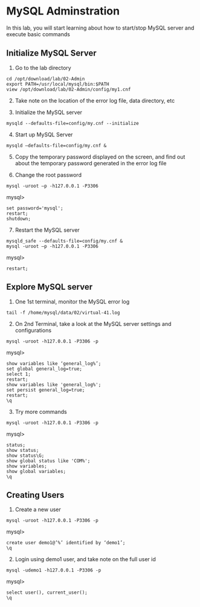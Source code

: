 # MySQL Adminstration
In this lab, you will start learning about how to start/stop MySQL server and execute basic commands
## Initialize MySQL Server
1. Go to the lab directory
```
cd /opt/download/lab/02-Admin
export PATH=/usr/local/mysql/bin:$PATH
view /opt/download/lab/02-Admin/config/my1.cnf
```
2. Take note on the location of the error log file, data directory, etc

3. Initialize the MySQL server
```
mysqld --defaults-file=config/my.cnf --initialize
```

4. Start up MySQL Server
```
mysqld –defaults-file=config/my.cnf &
```

5. Copy the temporary password displayed on the screen, and find out about the temporary password generated in the error log file

6. Change the root password
```
mysql -uroot –p -h127.0.0.1 -P3306
```
mysql>
```
set password='mysql';
restart;
shutdown;
```

7. Restart the MySQL server
```
mysqld_safe --defaults-file=config/my.cnf &
mysql -uroot –p -h127.0.0.1 -P3306
```
mysql>
```
restart;
```

## Explore MySQL server
1. One 1st terminal, monitor the MySQL error log
```
tail -f /home/mysql/data/02/virtual-41.log
```

2. On 2nd Terminal, take a look at the MySQL server settings and configurations
```
mysql -uroot -h127.0.0.1 -P3306 -p
```
mysql>
```
show variables like ‘general_log%’;
set global general_log=true;
select 1;
restart;
show variables like 'general_log%';
set persist general_log=true;
restart;
\q
```

3. Try more commands
```
mysql -uroot -h127.0.0.1 -P3306 -p
```
mysql>
```
status;
show status;
show status\G;
show global status like 'COM%';
show variables;
show global variables;
\q
```

## Creating Users
1. Create a new user
```
mysql -uroot -h127.0.0.1 -P3306 -p
```
mysql>
```
create user demo1@’%’ identified by ‘demo1’;
\q
```

2. Login using demo1 user, and take note on the full user id
```
mysql -udemo1 -h127.0.0.1 -P3306 -p
```
mysql>
```
select user(), current_user();
\q
```








